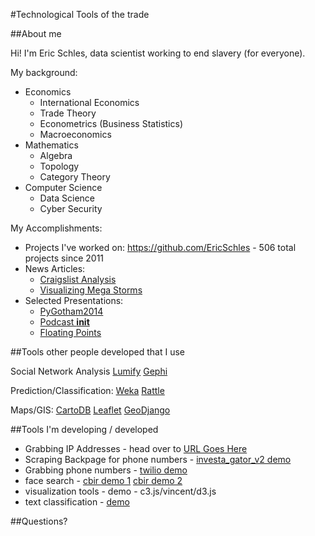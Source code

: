 #Technological Tools of the trade

##About me

Hi!  I'm Eric Schles, data scientist working to end slavery (for everyone).  

My background:

* Economics
	* International Economics
	* Trade Theory
	* Econometrics (Business Statistics)
	* Macroeconomics
* Mathematics
	* Algebra
	* Topology
	* Category Theory
* Computer Science     
	* Data Science
	* Cyber Security

My Accomplishments:

* Projects I've worked on: https://github.com/EricSchles - 506 total projects since 2011 
* News Articles:
	* [Craigslist Analysis](http://www.huffingtonpost.com/eric-schles/how-to-hack-against-slave_b_4518930.html)
	* [Visualizing Mega Storms](http://www.citylab.com/commute/2013/05/visualizing-impact-mega-storms-transit/5660/)
* Selected Presentations:
	* [PyGotham2014](https://www.youtube.com/watch?v=NVsDUos_HHY)
	* [Podcast __init__](http://pythonpodcast.com/episode-12-eric-schles-on-fighting-human-trafficking-with-python.html)
	* [Floating Points](https://soundcloud.com/huffpostlabs/floating-points-season-one-2)

##Tools other people developed that I use

Social Network Analysis
[Lumify](http://lumify.io/)
[Gephi](http://gephi.github.io/)

Prediction/Classification:
[Weka](http://www.cs.waikato.ac.nz/ml/weka/)
[Rattle](http://rattle.togaware.com/)

Maps/GIS:
[CartoDB](https://cartodb.com/)
[Leaflet](http://leafletjs.com/)
[GeoDjango](https://docs.djangoproject.com/en/1.8/ref/contrib/gis/)

##Tools I'm developing / developed

* Grabbing IP Addresses - head over to [URL Goes Here]()
* Scraping Backpage for phone numbers - [investa_gator_v2 demo](https://github.com/EricSchles/investa_gator_v2)
* Grabbing phone numbers - [twilio demo]()
* face search - [cbir demo 1](https://github.com/EricSchles/cbir) [cbir demo 2](https://github.com/EricSchles/cbir_opencv)
* visualization tools - demo - c3.js/vincent/d3.js
* text classification - [demo](https://github.com/EricSchles/text_classify)


##Questions?



